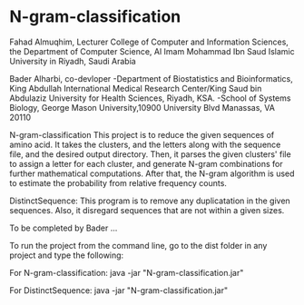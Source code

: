 # N-gram-classification
Fahad Almuqhim, Lecturer
College of Computer and Information Sciences, the Department of Computer Science, Al Imam Mohammad Ibn Saud Islamic University in Riyadh, Saudi Arabia

Bader Alharbi, co-devloper 
-Department of Biostatistics and Bioinformatics, King Abdullah International Medical Research Center/King Saud bin Abdulaziz University for Health Sciences, Riyadh, KSA.
-School of Systems Biology, George Mason University,10900 University Blvd Manassas, VA 20110



N-gram-classification
This project is to reduce the given sequences of amino acid. It takes the clusters, and the letters along with the sequence file, and the desired output directory. Then, it parses the given clusters' file to assign a letter for each cluster, and generate N-gram combinations for further mathematical computations. After that, the N-gram algorithm is used to estimate the probability from relative frequency counts. 


DistinctSequence:
This program is to remove any duplicatation in the given sequences. Also, it disregard sequences that are not within a given sizes.


To be completed by Bader ...


To run the project from the command line, go to the dist folder in any project and
type the following:

For N-gram-classification:
java -jar "N-gram-classification.jar"

For DistinctSequence:
java -jar "N-gram-classification.jar"
